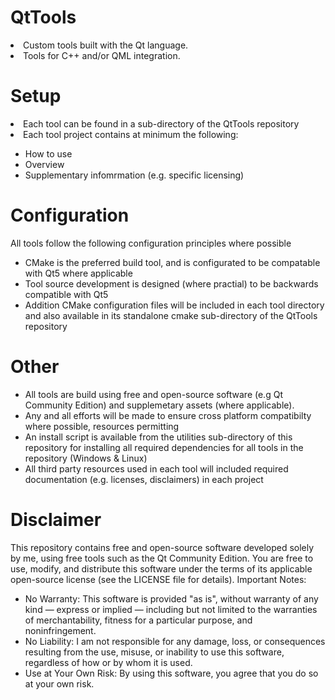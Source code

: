 # QtTools
<li>Custom tools built with the Qt language.</li> 
<li>Tools for C++ and/or QML integration.</li>

# Setup
<li>Each tool can be found in a sub-directory of the QtTools repository</li>
<li>Each tool project contains at minimum the following:</li>
<ul>
    <li>How to use</li>
    <li>Overview</li>
    <li>Supplementary infomrmation (e.g. specific licensing)</li> 
</ul>

# Configuration
All tools follow the following configuration principles where possible
<ul>
    <li>CMake is the preferred build tool, and is configurated to be compatable with Qt5 where applicable</li>
    <li>Tool source development is designed (where practial) to be backwards compatible with Qt5</li>
    <li>Addition CMake configuration files will be included in each tool directory and also available in its standalone cmake sub-directory of the QtTools repository</li>
</ul>
    
# Other
  - All tools are build using free and open-source software (e.g Qt Community Edition) and supplemetary assets (where applicable).
  - Any and all efforts will be made to ensure cross platform compatibilty where possible, resources permitting
  - An install script is available from the utilities sub-directory of this repository for installing all required dependencies for all tools in the repository (Windows & Linux)
  - All third party resources used in each tool will included required documentation (e.g. licenses, disclaimers) in each project

# Disclaimer
This repository contains free and open-source software developed solely by me, using free tools such as the Qt Community Edition.
You are free to use, modify, and distribute this software under the terms of its applicable open-source license (see the LICENSE file for details).
Important Notes:
  - No Warranty: This software is provided "as is", without warranty of any kind — express or implied — including but not limited to the warranties of merchantability, fitness for a particular purpose, and noninfringement.
  - No Liability: I am not responsible for any damage, loss, or consequences resulting from the use, misuse, or inability to use this software, regardless of how or by whom it is used.
  - Use at Your Own Risk: By using this software, you agree that you do so at your own risk.
